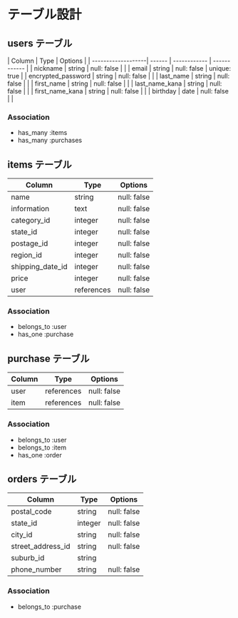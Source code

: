 # テーブル設計

## users テーブル

| Column             | Type   | Options                     |
| -------------------| ------ | ------------ | ------------ |
| nickname           | string | null: false  |              |
| email              | string | null: false  | unique: true |
| encrypted_password | string | null: false  |              |
| last_name          | string | null: false  |              |
| first_name         | string | null: false  |              |
| last_name_kana     | string | null: false  |              |
| first_name_kana    | string | null: false  |              |
| birthday           | date   | null: false  |              |

### Association

- has_many :items
- has_many :purchases

## items テーブル

| Column            | Type        | Options     |
| ----------------- | ----------- | ----------- |
| name              | string      | null: false |
| information       | text        | null: false |
| category_id       | integer     | null: false |
| state_id          | integer     | null: false |
| postage_id        | integer     | null: false |
| region_id         | integer     | null: false |
| shipping_date_id  | integer     | null: false |
| price             | integer     | null: false |
| user              | references  | null: false |

### Association

- belongs_to :user
- has_one :purchase

## purchase テーブル

| Column             | Type        | Options     |
| ------------------ | ----------- | ----------- |
| user               | references  | null: false |
| item               | references  | null: false |

### Association

- belongs_to :user
- belongs_to :item
- has_one :order

## orders テーブル

| Column             | Type    | Options     |
| ------------------ | --------| ----------- |
| postal_code        | string  | null: false |
| state_id           | integer | null: false |
| city_id            | string  | null: false |
| street_address_id  | string  | null: false |
| suburb_id          | string  |             |
| phone_number       | string  | null: false |

### Association

- belongs_to :purchase
